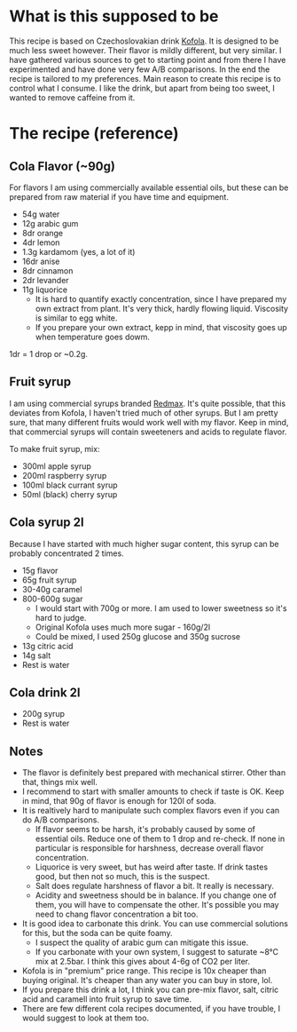 What is this supposed to be
===========================
This recipe is based on Czechoslovakian drink [Kofola](https://www.kofola.cz). It is designed to be much less sweet however. Their flavor is mildly different, but very similar.
I have gathered various sources to get to starting point and from there I have experimented and have done very few A/B comparisons. In the end the recipe is tailored to my preferences.
Main reason to create this recipe is to control what I consume. I like the drink, but apart from being too sweet, I wanted to remove caffeine from it.

The recipe (reference)
======================

Cola Flavor (~90g)
------------------
For flavors I am using commercially available essential oils, but these can be prepared from raw material if you have time and equipment.

* 54g 	water
* 12g 	arabic gum
* 8dr		orange
* 4dr		lemon 
* 1.3g	kardamom (yes, a lot of it)
* 16dr	anise
* 8dr 	cinnamon
* 2dr		levander
* 11g		liquorice
  * It is hard to quantify exactly concentration, since I have prepared my own extract from plant. It's very thick, hardly flowing liquid. Viscosity is similar to egg white.
  * If you prepare your own extract, kepp in mind, that viscosity goes up when temperature goes dowm.
  
1dr  = 1 drop or ~0.2g.

Fruit syrup
-----------
I am using commercial syrups branded [Redmax](https://www.sifos-obchod.cz/sirupy/).
It's quite possible, that this deviates from Kofola, I haven't tried much of other syrups. But I am pretty sure, that many different fruits would work well with my flavor.
Keep in mind, that commercial syrups will contain sweeteners and acids to regulate flavor.

To make fruit syrup, mix:
* 300ml apple syrup
* 200ml raspberry syrup
* 100ml black currant syrup
* 50ml  (black) cherry syrup

Cola syrup 2l
-------------
Because I have started with much higher sugar content, this syrup can be probably concentrated 2 times.

* 15g flavor
* 65g fruit syrup
* 30-40g caramel
* 800-600g sugar 
	* I would start with 700g or more. I am used to lower sweetness so it's hard to judge.
	* Original Kofola uses much more sugar - 160g/2l
	* Could be mixed, I used 250g glucose and 350g sucrose
* 13g citric acid
* 14g salt
* Rest is water

Cola drink 2l
-------------
* 200g syrup
* Rest is water

Notes
-----------------
* The flavor is definitely best prepared with mechanical stirrer. Other than that, things mix well.
* I recommend to start with smaller amounts to check if taste is OK. Keep in mind, that 90g of flavor is enough for 120l of soda.
* It is realtively hard to manipulate such complex flavors even if you can do A/B comparisons.
  * If flavor seems to be harsh, it's probably caused by some of essential oils. Reduce one of them to 1 drop and re-check. If none in particular is responsible for harshness, decrease overall flavor concentration.
  * Liquorice is very sweet, but has weird after taste. If drink tastes good, but then not so much, this is the suspect.
  * Salt does regulate harshness of flavor a bit. It really is necessary.
  * Acidity and sweetness should be in balance. If you change one of them, you will have to compensate the other. It's possible you may need to chang flavor concentration a bit too.
* It is good idea to carbonate this drink. You can use commercial solutions for this, but the soda can be quite foamy.
  * I suspect the quality of arabic gum can mitigate this issue.
  * If you carbonate with your own system, I suggest to saturate ~8°C mix at 2.5bar. I think this gives about 4-6g of CO2 per liter.
* Kofola is in "premium" price range. This recipe is 10x cheaper than buying original. It's cheaper than any water you can buy in store, lol.
* If you prepare this drink a lot, I think you can pre-mix flavor, salt, citric acid and caramell into fruit syrup to save time.
* There are few different cola recipes documented, if you have trouble, I would suggest to look at them too.
